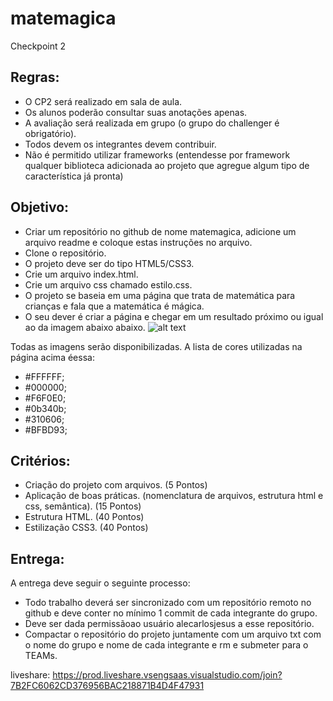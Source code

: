 # matemagica
Checkpoint 2
## Regras:
- O CP2 será realizado em sala de aula.
- Os alunos poderão consultar suas anotações apenas.
- A avaliação será realizada em grupo (o grupo do challenger é obrigatório).
- Todos devem os integrantes devem contribuir.
- Não é permitido utilizar frameworks (entendesse por framework qualquer biblioteca adicionada ao projeto que agregue algum tipo de característica já pronta)

## Objetivo:
- Criar um repositório no github de nome matemagica, adicione um arquivo readme e coloque estas instruções no arquivo.
- Clone o repositório.
- O projeto deve ser do tipo HTML5/CSS3.
- Crie um arquivo index.html.
- Crie um arquivo css chamado estilo.css.
- O projeto se baseia em uma página que trata de matemática para crianças e fala que a matemática é mágica.
- O seu dever é criar a página e chegar em um resultado próximo ou igual ao da imagem abaixo abaixo.
![alt text](https://github.com/NapoleonBorn2Party/matemagica/blob/main/image.jpg?raw=true)

Todas as imagens serão disponibilizadas.
A lista de cores utilizadas na página acima éessa:
- #FFFFFF;
- #000000;
- #F6F0E0;
- #0b340b;
- #310606;
- #BFBD93;

## Critérios:
- Criação do projeto com arquivos. (5 Pontos)
- Aplicação de boas práticas. (nomenclatura de arquivos, estrutura html e css, semântica). (15 Pontos)
- Estrutura HTML. (40 Pontos)
- Estilização CSS3. (40 Pontos)

## Entrega:
A entrega deve seguir o seguinte processo:
- Todo trabalho deverá ser sincronizado com um repositório remoto no github e deve conter no mínimo 1 commit de cada integrante do grupo.
- Deve ser dada permissãoao usuário alecarlosjesus a esse repositório.
- Compactar o repositório do projeto juntamente com um arquivo txt com o nome do grupo e nome de cada integrante e rm e submeter para o TEAMs.

liveshare: https://prod.liveshare.vsengsaas.visualstudio.com/join?7B2FC6062CD376956BAC218871B4D4F47931
